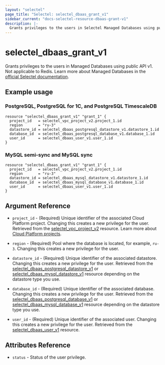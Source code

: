 ```yaml
---
layout: "selectel"
page_title: "Selectel: selectel_dbaas_grant_v1"
sidebar_current: "docs-selectel-resource-dbaas-grant-v1"
description: |-
  Grants privileges to the users in Selectel Managed Databases using public API v1.
---
```


# selectel\_dbaas\_grant\_v1

Grants privileges to the users in Managed Databases using public API v1. Not applicable to Redis. Learn more about Managed Databases in the [official Selectel documentation](https://docs.selectel.ru/cloud/managed-databases/).

## Example usage

### PostgreSQL, PostgreSQL for 1C, and PostgreSQL TimescaleDB

```hcl
resource "selectel_dbaas_grant_v1" "grant_1" {
  project_id   = selectel_vpc_project_v2.project_1.id
  region       = "ru-3"
  datastore_id = selectel_dbaas_postgresql_datastore_v1.datastore_1.id
  database_id  = selectel_dbaas_postgresql_database_v1.database_1.id
  user_id      = selectel_dbaas_user_v1.user_1.id
}
```

### MySQL semi-sync and MySQL sync

```hcl
resource "selectel_dbaas_grant_v1" "grant_1" {
  project_id   = selectel_vpc_project_v2.project_1.id
  region       = "ru-3"
  datastore_id = selectel_dbaas_mysql_datastore_v1.datastore_1.id
  database_id  = selectel_dbaas_mysql_database_v1.database_1.id
  user_id      = selectel_dbaas_user_v1.user_1.id
}
```

## Argument Reference

* `project_id` - (Required) Unique identifier of the associated Cloud Platform project. Changing this creates a new privilege for the user. Retrieved from the [selectel_vpc_project_v2](https://registry.terraform.io/providers/selectel/selectel/latest/docs/resources/vpc_project_v2) resource. Learn more about [Cloud Platform projects](https://docs.selectel.ru/cloud/servers/about/projects/).

* `region` - (Required) Pool where the database is located, for example, `ru-3`. Changing this creates a new privilege for the user.

* `datastore_id` - (Required) Unique identifier of the associated datastore. Changing this creates a new privilege for the user. Retrieved from the [selectel_dbaas_postgresql_datastore_v1](https://registry.terraform.io/providers/selectel/selectel/latest/docs/resources/dbaas_postgresql_datastore_v1) or [selectel_dbaas_mysql_datastore_v1](https://registry.terraform.io/providers/selectel/selectel/latest/docs/resources/dbaas_mysql_datastore_v1) resource depending on the datastore type you use.

* `database_id` - (Required) Unique identifier of the associated database. Changing this creates a new privilege for the user. Retrieved from the [selectel_dbaas_postgresql_database_v1](https://registry.terraform.io/providers/selectel/selectel/latest/docs/resources/dbaas_postgresql_database_v1) or [selectel_dbaas_mysql_database_v1](https://registry.terraform.io/providers/selectel/selectel/latest/docs/resources/dbaas_mysql_database_v1) resource depending on the datastore type you use.

* `user_id` - (Required) Unique identifier of the associated user. Changing this creates a new privilege for the user. Retrieved from the [selectel_dbaas_user_v1](https://registry.terraform.io/providers/selectel/selectel/latest/docs/resources/dbaas_user_v1) resource.

## Attributes Reference

* `status` - Status of the user privilege.